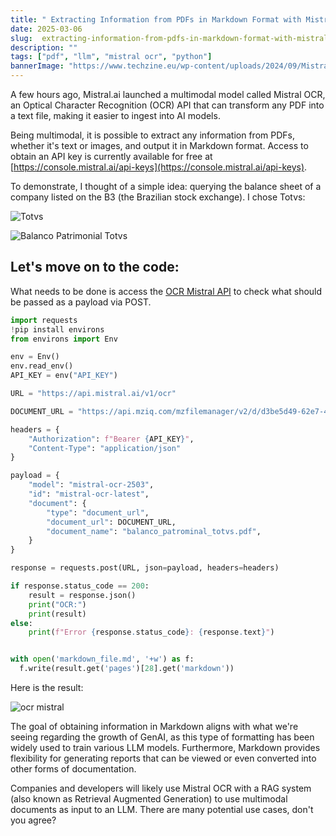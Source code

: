 ```yaml
---
title: " Extracting Information from PDFs in Markdown Format with Mistral OCR "
date: 2025-03-06
slug:  extracting-information-from-pdfs-in-markdown-format-with-mistral-ocr
description: ""
tags: ["pdf", "llm", "mistral ocr", "python"]
bannerImage: "https://www.techzine.eu/wp-content/uploads/2024/09/Mistral-AI.jpg"
---
```


A few hours ago, Mistral.ai launched a multimodal model called Mistral OCR, an Optical Character Recognition (OCR) API that can transform any PDF into a text file, making it easier to ingest into AI models.

Being multimodal, it is possible to extract any information from PDFs, whether it's text or images, and output it in Markdown format. Access to obtain an API key is currently available for free at [https://console.mistral.ai/api-keys](https://console.mistral.ai/api-keys).

To demonstrate, I thought of a simple idea: querying the balance sheet of a company listed on the B3 (the Brazilian stock exchange). I chose Totvs:

![Totvs](https://dev-to-uploads.s3.amazonaws.com/uploads/articles/x3kxbq7m5i4flfjx82mh.png)

![Balanco Patrimonial Totvs](https://dev-to-uploads.s3.amazonaws.com/uploads/articles/m0jsknektnfogwp3xsxv.png)

## Let's move on to the code:

What needs to be done is access the [OCR Mistral API](https://docs.mistral.ai/api/#tag/ocr) to check what should be passed as a payload via POST.

```python
import requests
!pip install environs
from environs import Env

env = Env()
env.read_env()
API_KEY = env("API_KEY")

URL = "https://api.mistral.ai/v1/ocr"

DOCUMENT_URL = "https://api.mziq.com/mzfilemanager/v2/d/d3be5d49-62e7-4def-a3e1-ab25ff09f153/47e88f32-4521-452c-0fbc-c378770b451c?origin=1"

headers = {
    "Authorization": f"Bearer {API_KEY}",
    "Content-Type": "application/json"
}

payload = {
    "model": "mistral-ocr-2503",
    "id": "mistral-ocr-latest",
    "document": { 
        "type": "document_url",
        "document_url": DOCUMENT_URL,
        "document_name": "balanco_patrominal_totvs.pdf",  
    }
}

response = requests.post(URL, json=payload, headers=headers)

if response.status_code == 200:
    result = response.json()
    print("OCR:")
    print(result)
else:
    print(f"Error {response.status_code}: {response.text}")


with open('markdown_file.md', '+w') as f:
  f.write(result.get('pages')[28].get('markdown'))
```

Here is the result:

![ocr mistral](https://dev-to-uploads.s3.amazonaws.com/uploads/articles/iyn34w1bvb6ci5iv37k1.png)

The goal of obtaining information in Markdown aligns with what we're seeing regarding the growth of GenAI, as this type of formatting has been widely used to train various LLM models. Furthermore, Markdown provides flexibility for generating reports that can be viewed or even converted into other forms of documentation.

Companies and developers will likely use Mistral OCR with a RAG system (also known as Retrieval Augmented Generation) to use multimodal documents as input to an LLM. There are many potential use cases, don't you agree?